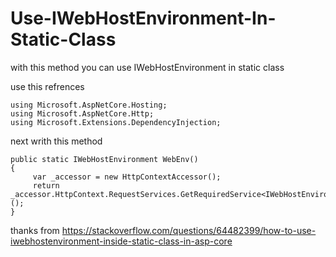 # Use-IWebHostEnvironment-In-Static-Class
with this method you can use IWebHostEnvironment in static class


use this refrences

```
using Microsoft.AspNetCore.Hosting;
using Microsoft.AspNetCore.Http;
using Microsoft.Extensions.DependencyInjection;
```

next writh this method
```
public static IWebHostEnvironment WebEnv()
{
     var _accessor = new HttpContextAccessor();
     return _accessor.HttpContext.RequestServices.GetRequiredService<IWebHostEnvironment>();
}
```
thanks from
https://stackoverflow.com/questions/64482399/how-to-use-iwebhostenvironment-inside-static-class-in-asp-core
